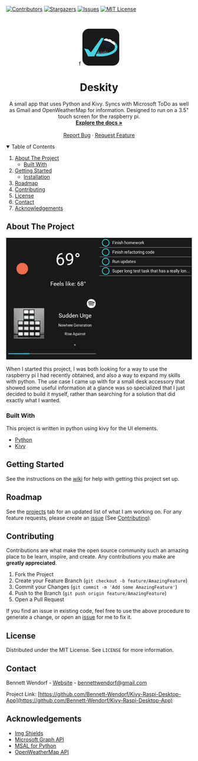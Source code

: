 <!--
*** This readme is inspired by the Best-README-Template available at https://github.com/othneildrew/Best-README-Template. Thanks to othneildrew for the inspiration!
-->


<!-- PROJECT SHIELDS -->
<!--
*** I'm using markdown "reference style" links for readability.
*** Reference links are enclosed in brackets [ ] instead of parentheses ( ).
*** See the bottom of this document for the declaration of the reference variables
*** for contributors-url, forks-url, etc. This is an optional, concise syntax you may use.
*** https://www.markdownguide.org/basic-syntax/#reference-style-links
-->
[![Contributors][contributors-shield]][contributors-url]
[![Stargazers][stars-shield]][stars-url]
[![Issues][issues-shield]][issues-url]
[![MIT License][license-shield]][license-url]
<!-- [![Forks][forks-shield]][forks-url] -->



<!-- PROJECT LOGO -->
<br />
<p align="center">f
  <a href="https://github.com/bennett-wendorf/Kivy-Raspi-Desktop-App">
    <img src="res/icons/app_logo_v0.2.0.png" alt="Logo" width="100" height="100">
  </a>

  <h1 align="center">Deskity</h3>

  <p align="center">
    A small app that uses Python and Kivy. Syncs with Microsoft ToDo as well as Gmail and OpenWeatherMap for information. Designed to run on a 3.5" touch screen for the raspberry pi.
    <br />
    <a href="https://github.com/bennett-wendorf/Kivy-Raspi-Desktop-App"><strong>Explore the docs »</strong></a>
    <br />
    <br />
    <a href="https://github.com/bennett-wendorf/Kivy-Raspi-Desktop-App/issues">Report Bug</a>
    ·
    <a href="https://github.com/bennett-wendorf/Kivy-Raspi-Desktop-App/issues">Request Feature</a>
  </p>
</p>



<!-- TABLE OF CONTENTS -->
<details open="open">
  <summary>Table of Contents</summary>
  <ol>
    <li>
      <a href="#about-the-project">About The Project</a>
      <ul>
        <li><a href="#built-with">Built With</a></li>
      </ul>
    </li>
    <li>
      <a href="#getting-started">Getting Started</a>
      <ul>
        <li><a href="#installation">Installation</a></li>
      </ul>
    </li>
    <li><a href="#roadmap">Roadmap</a></li>
    <li><a href="#contributing">Contributing</a></li>
    <li><a href="#license">License</a></li>
    <li><a href="#contact">Contact</a></li>
    <li><a href="#acknowledgements">Acknowledgements</a></li>
  </ol>
</details>



<!-- ABOUT THE PROJECT -->
## About The Project

<p align='center'><img src='res/0.2.0_alpha.png'></p>

When I started this project, I was both looking for a way to use the raspberry pi I had recently obtained, and also a way to expand my skills with python. The use case I came up with for a small desk accessory that showed some useful information at a glance was so specialized that I just decided to build it myself, rather than searching for a solution that did exactly what I wanted.

### Built With

This project is written in python using kivy for the UI elements. 
* [Python](https://www.python.org/)
* [Kivy](https://kivy.org)



<!-- GETTING STARTED -->
## Getting Started

See the instructions on the [wiki](https://github.com/Bennett-Wendorf/Kivy-Raspi-Desktop-app/wiki/Getting-Started) for help with getting this project set up.


<!-- ROADMAP -->
## Roadmap

See the [projects](https://github.com/Bennett-Wendorf/Kivy-Raspi-Desktop-App/projects) tab for an updated list of what I am working on. For any feature requests, please create an [issue](https://github.com/Bennett-Wendorf/Kivy-Raspi-Desktop-App/issues) (See [Contributing](#contributing)).



<!-- CONTRIBUTING -->
## Contributing

Contributions are what make the open source community such an amazing place to be learn, inspire, and create. Any contributions you make are **greatly appreciated**.

1. Fork the Project
2. Create your Feature Branch (`git checkout -b feature/AmazingFeature`)
3. Commit your Changes (`git commit -m 'Add some AmazingFeature'`)
4. Push to the Branch (`git push origin feature/AmazingFeature`)
5. Open a Pull Request

If you find an issue in existing code, feel free to use the above procedure to generate a change, or open an [issue](https://github.com/Bennett-Wendorf/Kivy-Raspi-Desktop-App/issues) for me to fix it.


<!-- LICENSE -->
## License

Distributed under the MIT License. See `LICENSE` for more information.



<!-- CONTACT -->
## Contact

Bennett Wendorf - [Website](https://bennett-wendorf.github.io/) - bennettwendorf@gmail.com

Project Link: [https://github.com/Bennett-Wendorf/Kivy-Raspi-Desktop-App](https://github.com/Bennett-Wendorf/Kivy-Raspi-Desktop-App)



<!-- ACKNOWLEDGEMENTS -->
## Acknowledgements
* [Img Shields](https://shields.io)
* [Microsoft Graph API](https://docs.microsoft.com/en-us/graph/overview)
* [MSAL for Python](https://github.com/AzureAD/microsoft-authentication-library-for-python)
* [OpenWeatherMap API](https://openweathermap.org/api)
<!-- * [GitHub Pages](https://pages.github.com) -->



<!-- MARKDOWN LINKS & IMAGES -->
<!-- https://www.markdownguide.org/basic-syntax/#reference-style-links -->
[contributors-shield]: https://img.shields.io/github/contributors/bennett-wendorf/kivy-raspi-desktop-app.svg?style=flat&color=informational
[contributors-url]: https://github.com/bennett-wendorf/kivy-raspi-desktop-app/graphs/contributors
[forks-shield]: https://img.shields.io/github/forks/bennett-wendorf/kivy-raspi-desktop-app.svg?style=flat
[forks-url]: https://github.com/bennett-wendorf/kivy-raspi-desktop-app/network/members
[stars-shield]: https://img.shields.io/github/stars/bennett-wendorf/kivy-raspi-desktop-app.svg?style=flat&color=yellow
[stars-url]: https://github.com/bennett-wendorf/kivy-raspi-desktop-app/stargazers
[issues-shield]: https://img.shields.io/github/issues/bennett-wendorf/kivy-raspi-desktop-app.svg?style=flat&color=red
[issues-url]: https://github.com/bennett-wendorf/kivy-raspi-desktop-app/issues
[license-shield]: https://img.shields.io/github/license/bennett-wendorf/kivy-raspi-desktop-app.svg?style=flat
[license-url]: https://github.com/bennett-wendorf/kivy-raspi-desktop-app/blob/master/LICENSE
